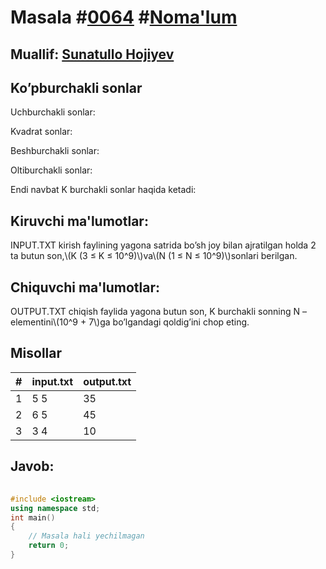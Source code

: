 
<h1>Masala #<a href="https://robocontest.uz/tasks/0064">0064</a> #<a href="https://robocontest.uz/tasks?category=1">Noma'lum</a></h1>
<h2> Muallif: <a href="https://robocontest.uz/profile/sunnat">Sunatullo Hojiyev</a></h2>
<h2>Ko’pburchakli sonlar</h2>
<p>Uchburchakli sonlar:

Kvadrat sonlar:

Beshburchakli sonlar:

Oltiburchakli sonlar:

Endi navbat K burchakli sonlar haqida ketadi:</p>
<h2>Kiruvchi ma'lumotlar:</h2>
<p>INPUT.TXT kirish faylining yagona satrida bo’sh joy bilan ajratilgan holda 2 ta butun son,\(K (3 ≤ K ≤ 10^9)\)va\(N (1 ≤ N ≤ 10^9)\)sonlari berilgan.</p>
<h2>Chiquvchi ma'lumotlar:</h2>
<p>OUTPUT.TXT chiqish faylida yagona butun son, K burchakli sonning N – elementini\(10^9 + 7\)ga bo’lgandagi qoldig’ini chop eting.</p>
<h2>Misollar</h2>
<table>
    <thead>
        <tr>
            <th>#</th>
            <th>input.txt</th>
            <th>output.txt</th>
        </tr>
    </thead>
    <tbody>
            <tr>
                <td>1</td>
                <td>5 5</td>
                <td>35</td>
            </tr>
            <tr>
                <td>2</td>
                <td>6 5</td>
                <td>45</td>
            </tr>
            <tr>
                <td>3</td>
                <td>3 4</td>
                <td>10</td>
            </tr>
    </tbody>
    </table>
    
<h2>Javob:</h2>

######
```cpp
#include <iostream>
using namespace std;
int main()
{
    // Masala hali yechilmagan
    return 0;
}
```
